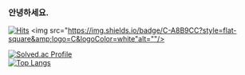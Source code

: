 ### 안녕하세요. 

[![Hits](https://hits.seeyoufarm.com/api/count/incr/badge.svg?url=https%3A%2F%2Fgithub.com%2FZWEI0704&count_bg=%23555555&title_bg=%2315C1E3&icon=&icon_color=%23E7E7E7&title=visit&edge_flat=false)](https://hits.seeyoufarm.com) 
<img src="https://img.shields.io/badge/C-A8B9CC?style=flat-square&amp;logo=C&logoColor=white"alt=""/>

[![Solved.ac Profile](http://mazassumnida.wtf/api/generate_badge?boj=jyw004499)](https://solved.ac/jyw004499)<br/> [![Top Langs](https://github-readme-stats.vercel.app/api/top-langs/?username=ZWEI0704&layout=compact)](https://github.com/ZWEI0704/github-readme-stats)
